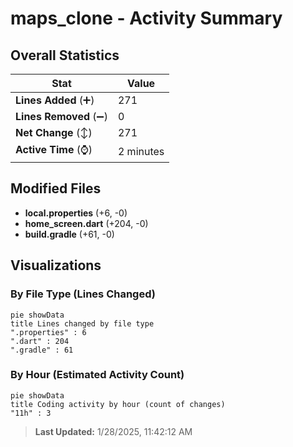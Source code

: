 # maps_clone - Activity Summary 

## Overall Statistics

| Stat                   | Value                                                             |
| ---------------------- | ----------------------------------------------------------------- |
| **Lines Added** (➕)   | 271                                          |
| **Lines Removed** (➖) | 0                                        |
| **Net Change** (↕)    | 271                |
| **Active Time** (⌚)   | 2 minutes |


## Modified Files
- **local.properties** (+6, -0)
- **home_screen.dart** (+204, -0)
- **build.gradle** (+61, -0)

## Visualizations

### By File Type (Lines Changed)

```mermaid
pie showData
title Lines changed by file type
".properties" : 6
".dart" : 204
".gradle" : 61
```

### By Hour (Estimated Activity Count)

```mermaid
pie showData
title Coding activity by hour (count of changes)
"11h" : 3
```


> **Last Updated:** 1/28/2025, 11:42:12 AM
